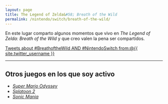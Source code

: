 ```yaml
---
layout: page
title: The Legend of Zelda&#58; Breath of the Wild
permalink: /nintendo/switch/breath-of-the-wild/
---
```


En este lugar comparto algunos momentos que vivo en *The Legend of Zelda: Breath of the Wild* y que creo valen la pena ser compartidos.

<a class="twitter-timeline"  href="https://twitter.com/search?q=%23BreathoftheWild%20AND%20%23NintendoSwitch%20from%3A%40{{ site.twitter_username }}" data-widget-id="844782362047082496">Tweets about #BreathoftheWild AND #NintendoSwitch from:@{{ site.twitter_username }}</a>
<script>!function(d,s,id){var js,fjs=d.getElementsByTagName(s)[0],p=/^http:/.test(d.location)?'http':'https';if(!d.getElementById(id)){js=d.createElement(s);js.id=id;js.src=p+"://platform.twitter.com/widgets.js";fjs.parentNode.insertBefore(js,fjs);}}(document,"script","twitter-wjs");</script>

<style>
    #twitter-widget-1 {
        width: 100% !important;
    }
</style>

---

## Otros juegos en los que soy activo

- [*Super Mario Odyssey*][1]
- [*Splatoon 2*][2]
- [*Sonic Mania*][3]

[1]: /nintendo/switch/super-mario-odyssey/
[2]: /nintendo/switch/splatoon-2/
[3]: /nintendo/switch/sonic-mania/